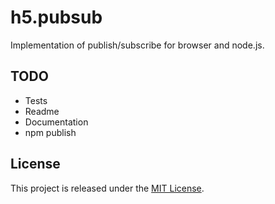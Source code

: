 # h5.pubsub

Implementation of publish/subscribe for browser and node.js.

## TODO

  - Tests
  - Readme
  - Documentation
  - npm publish

## License

This project is released under the
[MIT License](https://raw.github.com/morkai/h5.pubsub/master/license.md).
